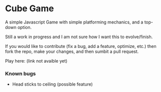 # Cube Game

A simple Javascript Game with simple platforming mechanics, and a top-down option.

Still a work in progress and I am not sure how I want this to evolve/finish.

If you would like to contribute (fix a bug, add a feature, optimize, etc.) then fork the repo, make your changes, and then sumbit a pull request.

Play here: (link not avaible yet)

### Known bugs
 - Head sticks to ceiling (possible feature)
